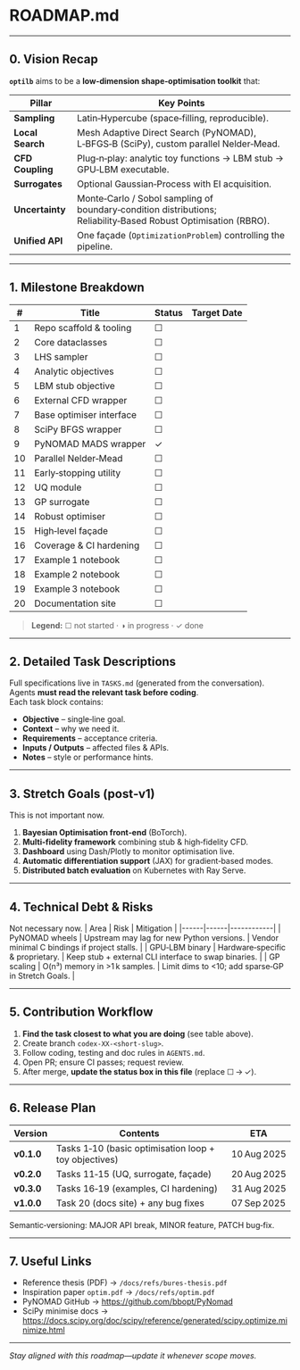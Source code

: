 # ROADMAP.md
---

## 0. Vision Recap
**`optilb`** aims to be a **low‑dimension shape‑optimisation toolkit** that:

| Pillar | Key Points |
|--------|------------|
| **Sampling** | Latin‑Hypercube (space‑filling, reproducible). |
| **Local Search** | Mesh Adaptive Direct Search (PyNOMAD), L‑BFGS‑B (SciPy), custom parallel Nelder‑Mead. |
| **CFD Coupling** | Plug‑n‑play: analytic toy functions → LBM stub → GPU‑LBM executable. |
| **Surrogates** | Optional Gaussian‑Process with EI acquisition. |
| **Uncertainty** | Monte‑Carlo / Sobol sampling of boundary‑condition distributions; Reliability‑Based Robust Optimisation (RBRO). |
| **Unified API** | One façade (`OptimizationProblem`) controlling the pipeline. |

---

## 1. Milestone Breakdown

| # | Title | Status | Target Date |
|---|-------|--------|-------------|
| 1 | Repo scaffold & tooling | ☐ |
| 2 | Core dataclasses | ☐ |
| 3 | LHS sampler | ☐ |
| 4 | Analytic objectives | ☐ |
| 5 | LBM stub objective | ☐ |
| 6 | External CFD wrapper | ☐ |
| 7 | Base optimiser interface | ☐ |
| 8 | SciPy BFGS wrapper | ☐ |
| 9 | PyNOMAD MADS wrapper | ✓ |
| 10 | Parallel Nelder‑Mead | ☐ |
| 11 | Early‑stopping utility | ☐ |
| 12 | UQ module | ☐ |
| 13 | GP surrogate | ☐ |
| 14 | Robust optimiser | ☐ |
| 15 | High‑level façade | ☐ |
| 16 | Coverage & CI hardening | ☐ |
| 17 | Example 1 notebook | ☐ |
| 18 | Example 2 notebook | ☐ |
| 19 | Example 3 notebook | ☐ |
| 20 | Documentation site | ☐ |

> **Legend:** ☐ not started · ◑ in progress · ✓ done

---

## 2. Detailed Task Descriptions
Full specifications live in `TASKS.md` (generated from the conversation).  
Agents **must read the relevant task before coding**.  
Each task block contains:

- **Objective** – single‑line goal.  
- **Context** – why we need it.  
- **Requirements** – acceptance criteria.  
- **Inputs / Outputs** – affected files & APIs.  
- **Notes** – style or performance hints.

---

## 3. Stretch Goals (post‑v1)
This is not important now.
1. **Bayesian Optimisation front‑end** (BoTorch).  
2. **Multi‑fidelity framework** combining stub & high‑fidelity CFD.  
3. **Dashboard** using Dash/Plotly to monitor optimisation live.  
4. **Automatic differentiation support** (JAX) for gradient‑based modes.  
5. **Distributed batch evaluation** on Kubernetes with Ray Serve.

---

## 4. Technical Debt & Risks
Not necessary now.
| Area | Risk | Mitigation |
|------|------|------------|
| PyNOMAD wheels | Upstream may lag for new Python versions. | Vendor minimal C bindings if project stalls. |
| GPU‑LBM binary | Hardware‑specific & proprietary. | Keep stub + external CLI interface to swap binaries. |
| GP scaling | O(n³) memory in >1 k samples. | Limit dims to <10; add sparse‑GP in Stretch Goals. |

---

## 5. Contribution Workflow
1. **Find the task closest to what you are doing** (see table above).  
2. Create branch `codex‑XX‑<short‑slug>`.  
3. Follow coding, testing and doc rules in `AGENTS.md`.  
4. Open PR; ensure CI passes; request review.  
5. After merge, **update the status box in this file** (replace ☐ → ✓).

---

## 6. Release Plan
| Version | Contents | ETA |
|---------|----------|-----|
| **v0.1.0** | Tasks 1‑10 (basic optimisation loop + toy objectives) | 10 Aug 2025 |
| **v0.2.0** | Tasks 11‑15 (UQ, surrogate, façade) | 20 Aug 2025 |
| **v0.3.0** | Tasks 16‑19 (examples, CI hardening) | 31 Aug 2025 |
| **v1.0.0** | Task 20 (docs site) + any bug fixes | 07 Sep 2025 |

Semantic‑versioning: MAJOR API break, MINOR feature, PATCH bug‑fix.

---

## 7. Useful Links
- Reference thesis (PDF) → `/docs/refs/bures‑thesis.pdf`
- Inspiration paper `optim.pdf` → `/docs/refs/optim.pdf`
- PyNOMAD GitHub → <https://github.com/bbopt/PyNomad>
- SciPy minimise docs → <https://docs.scipy.org/doc/scipy/reference/generated/scipy.optimize.minimize.html>

---

*Stay aligned with this roadmap—update it whenever scope moves.*
